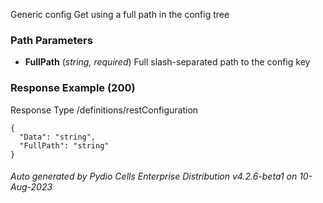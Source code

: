 






 
Generic config Get using a full path in the config tree  


### Path Parameters

 - **FullPath** (_string, required_) Full slash-separated path to the config key




### Response Example (200)
Response Type /definitions/restConfiguration

```
{
  "Data": "string",
  "FullPath": "string"
}
```




###### Auto generated by Pydio Cells Enterprise Distribution v4.2.6-beta1 on 10-Aug-2023
